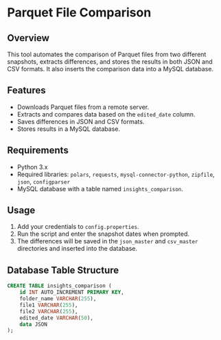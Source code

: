 # Parquet File Comparison

## Overview
This tool automates the comparison of Parquet files from two different snapshots, extracts differences, and stores the results in both JSON and CSV formats. It also inserts the comparison data into a MySQL database.

## Features
- Downloads Parquet files from a remote server.
- Extracts and compares data based on the `edited_date` column.
- Saves differences in JSON and CSV formats.
- Stores results in a MySQL database.

## Requirements
- Python 3.x
- Required libraries: `polars`, `requests`, `mysql-connector-python`, `zipfile`, `json`, `configparser`
- MySQL database with a table named `insights_comparison`.

## Usage
1. Add your credentials to `config.properties`.
2. Run the script and enter the snapshot dates when prompted.
3. The differences will be saved in the `json_master` and `csv_master` directories and inserted into the database.

## Database Table Structure
```sql
CREATE TABLE insights_comparison (
    id INT AUTO_INCREMENT PRIMARY KEY,
    folder_name VARCHAR(255),
    file1 VARCHAR(255),
    file2 VARCHAR(255),
    edited_date VARCHAR(50),
    data JSON
);
```

